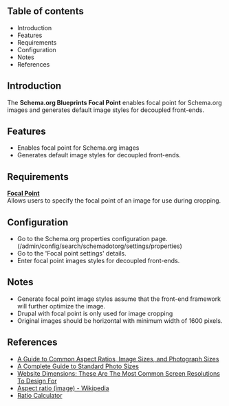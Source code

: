 Table of contents
-----------------

* Introduction
* Features
* Requirements
* Configuration
* Notes
* References


Introduction
------------

The **Schema.org Blueprints Focal Point** enables focal point for Schema.org
images and generates default image styles for decoupled front-ends.


Features
--------

- Enables focal point for Schema.org images
- Generates default image styles for decoupled front-ends.


Requirements
------------

**[Focal Point](https://www.drupal.org/project/focal_point)**    
Allows users to specify the focal point of an image for use during cropping.


Configuration
-------------

- Go to the Schema.org properties configuration page.
  (/admin/config/search/schemadotorg/settings/properties)
- Go to the 'Focal point settings' details.
- Enter focal point images styles for decoupled front-ends.


Notes
-----

- Generate focal point image styles assume that the front-end framework will
  further optimize the image.
- Drupal with focal point is  only used for image cropping
- Original images should be horizontal with minimum width of 1600 pixels.


References
----------

- [A Guide to Common Aspect Ratios, Image Sizes, and Photograph Sizes ](https://www.shutterstock.com/blog/common-aspect-ratios-photo-image-sizes)
- [A Complete Guide to Standard Photo Sizes](https://www.adobe.com/my_en/creativecloud/photography/discover/standard-photo-sizes.html)
- [Website Dimensions: These Are The Most Common Screen Resolutions To Design For](https://www.designrush.com/agency/web-development-companies/trends/website-dimensions)
- [Aspect ratio (image) - Wikipedia](https://en.m.wikipedia.org/wiki/Aspect_ratio_(image)#Some_common_examples)
- [Ratio Calculator](https://www.calculatorsoup.com/calculators/math/ratios.php)
